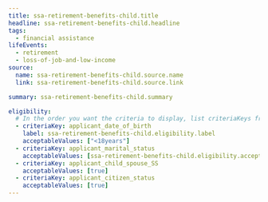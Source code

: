 ```yaml
---
title: ssa-retirement-benefits-child.title
headline: ssa-retirement-benefits-child.headline
tags:
  - financial assistance
lifeEvents:
  - retirement
  - loss-of-job-and-low-income
source:
  name: ssa-retirement-benefits-child.source.name
  link: ssa-retirement-benefits-child.source.link

summary: ssa-retirement-benefits-child.summary

eligibility:
  # In the order you want the criteria to display, list criteriaKeys from the csv here, each followed by a comma-separated list of which values indicate eligibility for that criteria. Wrap individual values in quotes if they have inner commas.
  - criteriaKey: applicant_date_of_birth
    label: ssa-retirement-benefits-child.eligibility.label
    acceptableValues: ["<18years"]
  - criteriaKey: applicant_marital_status
    acceptableValues: [ssa-retirement-benefits-child.eligibility.acceptableValues]
  - criteriaKey: applicant_child_spouse_SS
    acceptableValues: [true]
  - criteriaKey: applicant_citizen_status
    acceptableValues: [true]
---
```

